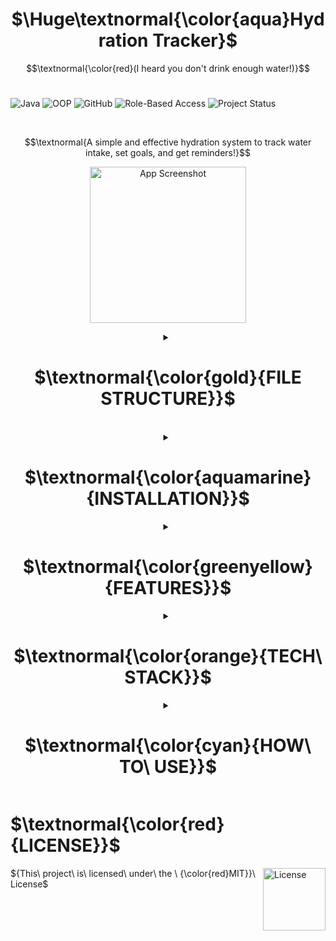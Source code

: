 <h1 align="center" font-style="bold">
  $\Huge\textnormal{\color{aqua}Hydration Tracker}$
</h1>

$$\textnormal{\color{red}(I heard you don't drink enough water!)}$$
<br>

![Java](https://img.shields.io/badge/Java-ED8B00?style=for-the-badge&logo=java&logoColor=white)
![OOP](https://img.shields.io/badge/Object--Oriented%20Programming-%2300A896?style=for-the-badge)
![GitHub](https://img.shields.io/badge/Version%20Control-GitHub-orange?style=for-the-badge&logo=github)
![Role-Based Access](https://img.shields.io/badge/Access%20Control-Role--Based-%23008CBA?style=for-the-badge)
![Project Status](https://img.shields.io/badge/Project-Active-green?style=for-the-badge)

<br>

<p align="center">$$\textnormal{A simple and effective hydration system to track water intake, set goals, and get reminders!}$$</p>

<p align="center">
  <img src="https://github.com/user-attachments/assets/f4709f88-11a4-4663-8ec7-eea8aa6d5a6c" alt="App Screenshot" width=250>
</p>


<details>
  <summary align="center">
    <h1 align="center">
      $\textnormal{\color{gold}{FILE STRUCTURE}}$
    </h1><br>
  </summary>
  
```
src/
├── About/
│   ├── About.java
│   └── WaterIntakeChart.java
│
├── Codes/       
│   ├── Feedback.java
│   ├── FileManager.java
│   ├── Graph.java
│   ├── PrintManager.java
│   ├── Reminder.java
│   ├── Tracker.java
│   ├── User.java
│   └── UserDataIndex.java
│
├── Dashboard/
│   ├── AdminDashboard.java
│   ├── UserDashboard.java
│   └── UserSession.java
│
├── Interfaces/
│   ├── IFileManager.java
│   ├── IPrintManager.java
│   └── ITracker.java
│
├── Utils/
│   ├── Color.java
│   ├── MyFileUtils.java
│   └── MyGeneralUtils.java
│
├── Txt_Files/
│   ├── feedback.txt
│   └── water_stats.txt
│
├── Sound/
│   └── reminder.wav
│
├── App/
│   └── App.java
```

</details>

<details>
  <summary align="center">
    <h1 align="center">
      $\textnormal{\color{aquamarine}{INSTALLATION}}$
    </h1>
  </summary>

1. Clone the repository:
   ```diff
   git clone https://github.com/ridika-2004/Hydration-Tracker.git
   ```

2. Compile the Java files:
   ```diff
   javac -d bin src/**/*.java
   ```

3. Run the application:
   ```diff
   java -cp bin App.App
   ```

</details>

<details>
  <summary align="center">
    <h1>$\textnormal{\color{greenyellow}{FEATURES}}$</h1>
  </summary>

<img src="https://github.com/user-attachments/assets/ef2c2486-3d9c-46b2-a062-b559e5093dbc" alt="License" width="100" align="left" style="vertical-align: bottom;" />

<ul align="right">
  <p align= "right">$$\textnormal{Role-based login without authentication.}$$</p>
  <p align= "right">$$\textnormal{Users can set water goal and see progress bar along with their history.}$$</p>
  <p align= "right">$$\textnormal{Receive hydration reminder and send feedback to the admin.}$$</p>
  <p align= "right">$$\textnormal{Admins can view feedbacks and login details.}$$</p>
  <p align= "right">$$\textnormal{Colored console.}$$</p>
</ul>

</details>

<details>
  <summary align="center">
    <h1>$\textnormal{\color{orange}{TECH\ STACK}}$</h1>
  </summary>
<img src="https://github.com/user-attachments/assets/8d118f8d-31d5-4f50-9b56-e7b196910cdf" width="100" align="right" style="vertical-align: bottom;" />

<ul align="left">
  <p align="left">$$\textnormal{Java (Object-Oriented Programming)}$$</p>
  <p align="left">$$\textnormal{Java I/O for file handling}$$</p>
  <p align="left">$$\textnormal{Plain Text files for data storage}$$</p>
  <p align="left">$$\textnormal{ASCII and Unicode characters for console UI}$$</p>
</ul>
</details>

<details>
  <summary align="center">
    <h1>$\textnormal{\color{cyan}{HOW\ TO\ USE}}$</h1>
  </summary>
<img src="https://github.com/user-attachments/assets/c9b0d8b0-dcaf-4814-a904-8a847f137ff6" width="100" align="left" style="vertical-align: bottom;" />


<ul align="right">
  <p align="right">$$\textnormal{Set your role as admin or user.}$$</p>
  <p align="right">$$\textnormal{Set your hydration goal and track daily intake.}$$</p>
  <p align="right">$$\textnormal{Receive reminder alerts during the day.}$$</p>
  <p align="right">$$\textnormal{View progress charts and submit feedback.}$$</p>
  <p align="right">$$\textnormal{As admin view all logins and feedbacks.}$$</p>
</ul>
</details>

<h1 align="left"> $\textnormal{\color{red}{LICENSE}}$ </h1>
<img src="https://github.com/user-attachments/assets/e3f311ef-1d75-4da0-bcb1-dca8fb7e59d4" alt="License" width="100" align="right" style="vertical-align: bottom;" />
<p align="left">${This\ project\ is\ licensed\ under\ the \ {\color{red}MIT}}\ License$</p>
